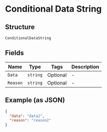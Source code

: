 
# Conditional Data String

## Structure

`ConditionalDataString`

## Fields

| Name | Type | Tags | Description |
|  --- | --- | --- | --- |
| `Data` | `string` | Optional | - |
| `Reason` | `string` | Optional | - |

## Example (as JSON)

```json
{
  "data": "data2",
  "reason": "reason2"
}
```

